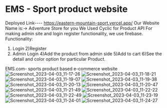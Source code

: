 # EMS - Sport product website



Deployed Link---- https://eastern-mountain-sport.vercel.app/
Our Website Name is:-> Adventure Store for you
We Used Cyclic for Product API
For making admin site and login register functionality, we use firebase.
Functionality:
1) Login
2)Register
3) Admin Login
4)Add the product from admin side
5)Add to cart
6)See the detail and color option for particular Product.

EMS.com- sports product based e-commerce website
![Screenshot_2023-04-03_11-17-26](https://user-images.githubusercontent.com/107040689/229421929-74238345-f2de-4889-a8cb-49fa9c211188.png)
![Screenshot_2023-04-03_11-18-21](https://user-images.githubusercontent.com/107040689/229422033-aa0f685c-bdc0-4794-9d39-760ca0e3ca8b.png)
![Screenshot_2023-04-03_11-19-07](https://user-images.githubusercontent.com/107040689/229422152-ef707ffc-8c9f-4469-a142-10cb0eea6305.png)
![Screenshot_2023-04-03_11-19-38](https://user-images.githubusercontent.com/107040689/229422246-9c55bf39-6846-4388-95c6-ce2ab4ee409e.png)
![Screenshot_2023-04-03_11-20-13](https://user-images.githubusercontent.com/107040689/229422313-63ce1b6b-2a47-4a25-ad47-c842da4eb5f8.png)
![Screenshot_2023-04-03_11-20-47](https://user-images.githubusercontent.com/107040689/229422399-16163bf4-b140-42b1-a9f2-1b612ab54e0b.png)
![Screenshot_2023-04-03_11-21-49](https://user-images.githubusercontent.com/107040689/229422529-eb857903-1b0d-46a8-a0f1-301bfca68f57.png)
![Screenshot_2023-04-03_11-22-22](https://user-images.githubusercontent.com/107040689/229422591-68fca0c4-a79b-4011-a6f7-2fad52fe23ea.png)
![Screenshot_2023-04-03_11-22-49](https://user-images.githubusercontent.com/107040689/229422676-db5b191b-e61f-41fc-b4c4-09e035be6a26.png)
![Screenshot_2023-04-03_11-23-19](https://user-images.githubusercontent.com/107040689/229422773-70b2fe7a-f9d2-43d7-98b4-d3cf135fd6c3.png)
![Screenshot_2023-04-03_11-24-01](https://user-images.githubusercontent.com/107040689/229422877-8defd1fd-6277-4b02-a72d-dfdb8f6fdde9.png)
![Screenshot_2023-04-03_11-24-27](https://user-images.githubusercontent.com/107040689/229422974-174ae0e0-f2b2-4d78-a158-773301a5706e.png)




